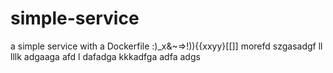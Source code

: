 # simple-service

a simple service with a Dockerfile :)_x&~=>!)){{xxyy}[[]]
morefd
szgasadgf
ll
lllk
adgaaga
afd
l
dafadga
kkkadfga
adfa
adgs
